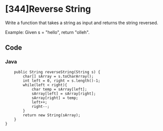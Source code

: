 # [344]Reverse String
Write a function that takes a string as input and returns the string reversed.

Example:
Given s = "hello", return "olleh".

## Code

### Java
```public class Solution {
    public String reverseString(String s) {
        char[] sArray = s.toCharArray();
        int left = 0, right = s.length()-1;
        while(left < right){
            char temp = sArray[left];
            sArray[left] = sArray[right];
            sArray[right] = temp;
            left++;
            right--;
        }
        return new String(sArray);
    }
}
```




